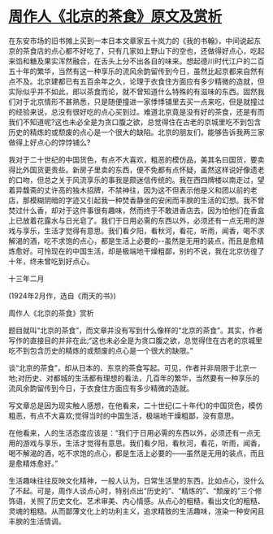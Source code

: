 # [周作人《北京的茶食》原文及赏析](https://www.vrrw.net/wx/9085.html)

在东安市场的旧书摊上买到一本日本文章家五十岚力的《我的书翰》，中间说起东京的茶食店的点心都不好吃了，只有几家如上野山下的空也，还做得好点心，吃起来馅和糖及果实浑然融合，在舌头上分不出各自的味来。想起德川时代江户的二百五十年的繁华，当然有这一种享乐的流风余韵留传到今日，虽然比起京都来自然有点不及。北京建都已有五百余年之久，论理于衣食住方面应有多少精微的造就，但实际似乎并不如此，郎以茶食而论，就不曾知道什么特殊的有滋味的东西。固然我们对于北京情形不甚熟悉，只是随便撞进一家悸悸铺里去买一点来吃，但是就撞过的经验来说，总没有很好吃的点心买到过。难道北京竟是没有好的茶食，还是有而我们不知道呢?这也未必全是为贪口腹之欲，总觉得住在古老的京城里吃不到包含历史的精炼的或颓废的点心是一个很大的缺陷。北京的朋友们，能够告诉我两三家做得上好点心的饽饽铺么?



我对于二十世纪的中国货色，有点不大喜欢，粗恶的模仿品，美其名曰国货，要卖得比外国货更贵些。新房子里卖的东西，便不免都有点怀疑，虽然这样说好像遗老的口吻，但总之关于风流享乐的事我是颇迷信传统的。我在西四牌楼以南走过，望着异馥斋的丈许高的独木招牌，不禁神往，因为这不但表示他是义和团以前的老店，那模糊阴暗的字迹又引起我一种焚香静坐的安闲而丰腴的生活的幻想。我不曾焚过什么香，却对于这件事很有趣味，然而终于不敢进香店去，因为怕他们在香盒上已放着花露水与日光皂了。我们于日用必需的东西以外，必须还有一点无用的游戏与享乐，生活才觉得有意思。我们看夕阳，看秋河，看花，听雨，闻香，喝不求解渴的酒，吃不求饱的点心，都是生活上必要的--虽然是无用的装点，而且是愈精炼愈好。可怜现在的中国生活，却是极端地干燥粗鄙，别的不说，我在北京彷徨了十年，终未曾吃到好点心。

十三年二月

(1924年2月作，选自《雨天的书》)

周作人《北京的茶食》赏析

题目就叫“北京的茶食”，而文章并没有写到什么像样的“北京的茶食”。其实，作者写作的直接目的并非在此;“这也未必全是为贪口腹之欲，总觉得住在古老的京城里吃不到包含历史的精炼的或颓废的点心是一个很大的缺限。”

谈“北京的茶食”，却从日本的、东京的茶食写起。可见，作者并非局限于北京一地;对历史、对都城的生活都有理想的看法，几百年的繁华，当然要有一种享乐的流风余韵留传到今日，于衣食住方面应有多少精微的造就。

写文章总是因为现实触人感想，在他看来，二十世纪(二十年代)的中国货色，模仿粗恶，有点不大喜欢;觉得当时的中国生活，极端地干燥粗鄙，没有意思。

在他看来，人的生活态度应该是：“我们于日用必需的东西以外，必须还有一点无用的游戏与享乐，生活才觉得有意思。我们看夕阳，看秋河，看花，听雨，闻香，喝不解渴的酒，吃不求饱的点心，都是生活上必要的——虽然是无用的装点，而且是愈精炼愈好。”

生活趣味往往反映文化精神，一般人认为，日常生活里的东西，比如点心，没什么了不起。可是，周作人谈点心时，特别点出“历史的”、“精炼的”、“颓废的”三个修饰语，关照了历史文化、艺术审美、内心情感。从点心的粗糙，看出文化的粗糙、灵魂的粗糙。从而鄙薄文化上的功利主义，追求精致的生活趣味，渲染一种安闲且丰腴的生活情调。


